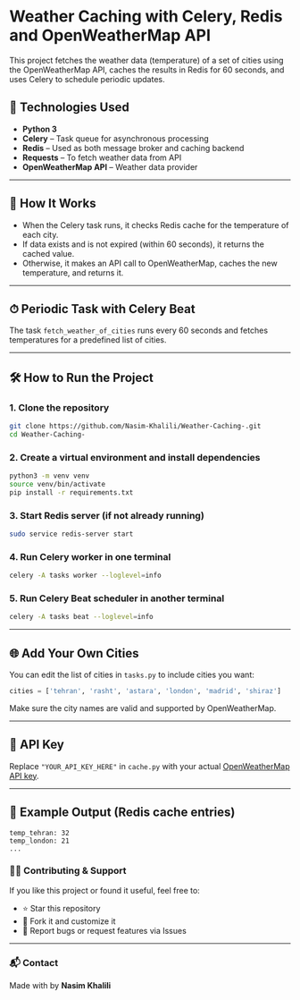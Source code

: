 # Weather Caching with Celery, Redis and OpenWeatherMap API

This project fetches the weather data (temperature) of a set of cities using the OpenWeatherMap API, caches the results in Redis for 60 seconds, and uses Celery to schedule periodic updates.

## 🔧 Technologies Used

- **Python 3**
- **Celery** – Task queue for asynchronous processing
- **Redis** – Used as both message broker and caching backend
- **Requests** – To fetch weather data from API
- **OpenWeatherMap API** – Weather data provider

---

## 🚀 How It Works

- When the Celery task runs, it checks Redis cache for the temperature of each city.
- If data exists and is not expired (within 60 seconds), it returns the cached value.
- Otherwise, it makes an API call to OpenWeatherMap, caches the new temperature, and returns it.

---

## ⏱ Periodic Task with Celery Beat

The task `fetch_weather_of_cities` runs every 60 seconds and fetches temperatures for a predefined list of cities.

---

## 🛠 How to Run the Project

### 1. Clone the repository

```bash
git clone https://github.com/Nasim-Khalili/Weather-Caching-.git
cd Weather-Caching-
```

### 2. Create a virtual environment and install dependencies

```bash
python3 -m venv venv
source venv/bin/activate
pip install -r requirements.txt
```

### 3. Start Redis server (if not already running)

```bash
sudo service redis-server start
```

### 4. Run Celery worker in one terminal

```bash
celery -A tasks worker --loglevel=info
```

### 5. Run Celery Beat scheduler in another terminal

```bash
celery -A tasks beat --loglevel=info
```

---

## 🌐 Add Your Own Cities

You can edit the list of cities in `tasks.py` to include cities you want:

```python
cities = ['tehran', 'rasht', 'astara', 'london', 'madrid', 'shiraz']
```

Make sure the city names are valid and supported by OpenWeatherMap.

---

## 🔑 API Key

Replace `"YOUR_API_KEY_HERE"` in `cache.py` with your actual [OpenWeatherMap API key](https://openweathermap.org/api).

---

## 🧊 Example Output (Redis cache entries)

```
temp_tehran: 32
temp_london: 21
...
```

### 👩‍💻 Contributing & Support

If you like this project or found it useful, feel free to:

- ⭐ Star this repository  
- 🍴 Fork it and customize it  
- 🐛 Report bugs or request features via Issues  

---

### 📬 Contact

Made with  by **Nasim Khalili**  
